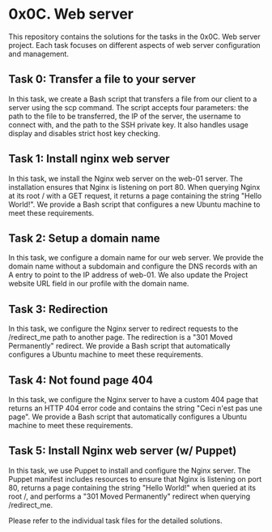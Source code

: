 # 0x0C. Web server
This repository contains the solutions for the tasks in the 0x0C. Web server project. Each task focuses on different aspects of web server configuration and management.

## Task 0: Transfer a file to your server
In this task, we create a Bash script that transfers a file from our client to a server using the scp command. The script accepts four parameters: the path to the file to be transferred, the IP of the server, the username to connect with, and the path to the SSH private key. It also handles usage display and disables strict host key checking.

## Task 1: Install nginx web server
In this task, we install the Nginx web server on the web-01 server. The installation ensures that Nginx is listening on port 80. When querying Nginx at its root / with a GET request, it returns a page containing the string "Hello World!". We provide a Bash script that configures a new Ubuntu machine to meet these requirements.

## Task 2: Setup a domain name
In this task, we configure a domain name for our web server. We provide the domain name without a subdomain and configure the DNS records with an A entry to point to the IP address of web-01. We also update the Project website URL field in our profile with the domain name.

## Task 3: Redirection
In this task, we configure the Nginx server to redirect requests to the /redirect_me path to another page. The redirection is a "301 Moved Permanently" redirect. We provide a Bash script that automatically configures a Ubuntu machine to meet these requirements.

## Task 4: Not found page 404
In this task, we configure the Nginx server to have a custom 404 page that returns an HTTP 404 error code and contains the string "Ceci n'est pas une page". We provide a Bash script that automatically configures a Ubuntu machine to meet these requirements.

## Task 5: Install Nginx web server (w/ Puppet)
In this task, we use Puppet to install and configure the Nginx server. The Puppet manifest includes resources to ensure that Nginx is listening on port 80, returns a page containing the string "Hello World!" when queried at its root /, and performs a "301 Moved Permanently" redirect when querying /redirect_me.

Please refer to the individual task files for the detailed solutions.